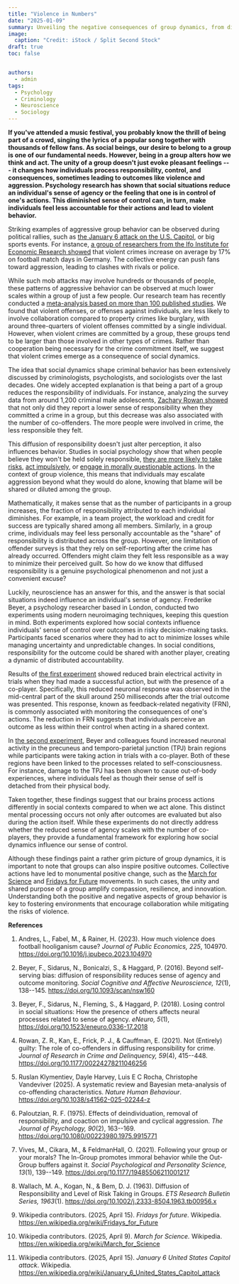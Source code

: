 ```yaml
---
title: "Violence in Numbers"
date: "2025-01-09"
summary: Unveiling the negative consequences of group dynamics, from diminished accountability to increased aggression.
image:
  caption: "Credit: iStock / Split Second Stock"
draft: true
toc: false


authors:
  - admin
tags:
  - Psychology
  - Criminology
  - Neuroscience
  - Sociology
---
```


**If you've attended a music festival, you probably know the thrill of being part of a crowd, singing the lyrics of a popular song together with thousands of fellow fans. As social beings, our desire to belong to a group is one of our fundamental needs. However, being in a group alters how we think and act. The unity of a group doesn't just evoke pleasant feelings --- it changes how individuals process responsibility, control, and consequences, sometimes leading to outcomes like violence and aggression. Psychology research has shown that social situations reduce an individual's sense of agency or the feeling that one is in control of one's actions. This diminished sense of control can, in turn, make individuals feel less accountable for their actions and lead to violent behavior.**

Striking examples of aggressive group behavior can be observed during political rallies, such as [the January 6 attack on the U.S. Capitol](https://en.wikipedia.org/wiki/January_6_United_States_Capitol_attack), or big sports events. For instance, [a group of researchers from the Ifo Institute for Economic Research showed](https://doi.org/10.1016/j.jpubeco.2023.104970) that violent crimes increase on average by 17% on football match days in Germany. The collective energy can push fans toward aggression, leading to clashes with rivals or police. 

While such mob attacks may involve hundreds or thousands of people, these patterns of aggressive behavior can be observed at much lower scales within a group of just a few people. Our research team has recently conducted a [meta-analysis based on more than 100 published studies](https://doi.org/10.1038/s41562-025-02244-z). We found that violent offenses, or offenses against individuals, are less likely to involve collaboration compared to property crimes like burglary, with around three-quarters of violent offenses committed by a single individual. However, when violent crimes are committed by a group, these groups tend to be larger than those involved in other types of crimes. Rather than cooperation being necessary for the crime commitment itself, we suggest that violent crimes emerge as a consequence of social dynamics.

The idea that social dynamics shape criminal behavior has been extensively discussed by criminologists, psychologists, and sociologists over the last decades. One widely accepted explanation is that being a part of a group reduces the responsibility of individuals. For instance, analyzing the survey data from around 1,200 criminal male adolescents, [Zachary Rowan showed](https://doi.org/10.1177/00224278211046256) that not only did they report a lower sense of responsibility when they committed a crime in a group, but this decrease was also associated with the number of co-offenders. The more people were involved in crime, the less responsible they felt.

This diffusion of responsibility doesn't just alter perception, it also influences behavior. Studies in social psychology show that when people believe they won't be held solely responsible, [they are more likely to take risks](https://doi.org/10.1002/j.2333-8504.1963.tb00956.x), [act impulsively](https://doi.org/10.1080/00223980.1975.9915771), or [engage in morally questionable actions](https://doi.org/10.1177/19485506211001217). In the context of group violence, this means that individuals may escalate aggression beyond what they would do alone, knowing that blame will be shared or diluted among the group.

Mathematically, it makes sense that as the number of participants in a group increases, the fraction of responsibility attributed to each individual diminishes. For example, in a team project, the workload and credit for success are typically shared among all members. Similarly, in a group crime, individuals may feel less personally accountable as the "share" of responsibility is distributed across the group. However, one limitation of offender surveys is that they rely on self-reporting after the crime has already occurred. Offenders might claim they felt less responsible as a way to minimize their perceived guilt. So how do we know that diffused responsibility is a genuine psychological phenomenon and not just a convenient excuse?

Luckily, neuroscience has an answer for this, and the answer is that social situations indeed influence an individual's sense of agency. Frederike Beyer, a psychology researcher based in London, conducted two experiments using modern neuroimaging techniques, keeping this question in mind. Both experiments explored how social contexts influence individuals' sense of control over outcomes in risky decision-making tasks. Participants faced scenarios where they had to act to minimize losses while managing uncertainty and unpredictable changes. In social conditions, responsibility for the outcome could be shared with another player, creating a dynamic of distributed accountability.

Results of [the first experiment](https://doi.org/10.1093/scan/nsw160) showed reduced brain electrical activity in trials when they had made a successful action, but with the presence of a co-player. Specifically, this reduced neuronal response was observed in the mid-central part of the skull around 250 milliseconds after the trial outcome was presented. This response, known as feedback-related negativity (FRN), is commonly associated with monitoring the consequences of one's actions. The reduction in FRN suggests that individuals perceive an outcome as less within their control when acting in a shared context.

In [the second experiment](http://dx.doi.org/10.1523/ENEURO.0336-17.2018), Beyer and colleagues found increased neuronal activity in the precuneus and temporo-parietal junction (TPJ) brain regions while participants were taking action in trials with a co-player. Both of these regions have been linked to the processes related to self-consciousness. For instance, damage to the TPJ has been shown to cause out-of-body experiences, where individuals feel as though their sense of self is detached from their physical body.

Taken together, these findings suggest that our brains process actions differently in social contexts compared to when we act alone. This distinct mental processing occurs not only after outcomes are evaluated but also during the action itself. While these experiments do not directly address whether the reduced sense of agency scales with the number of co-players, they provide a fundamental framework for exploring how social dynamics influence our sense of control.

Although these findings paint a rather grim picture of group dynamics, it is important to note that groups can also inspire positive outcomes. Collective actions have led to monumental positive change, such as the [March for Science](https://en.wikipedia.org/wiki/March_for_Science) and [Fridays for Future](https://en.wikipedia.org/wiki/Fridays_for_Future) movements. In such cases, the unity and shared purpose of a group amplify compassion, resilience, and innovation. Understanding both the positive and negative aspects of group behavior is key to fostering environments that encourage collaboration while mitigating the risks of violence.

**References**

1.  Andres, L., Fabel, M., & Rainer, H. (2023). How much violence does football hooliganism cause? *Journal of Public Economics, 225*, 104970. <https://doi.org/10.1016/j.jpubeco.2023.104970>

2.  Beyer, F., Sidarus, N., Bonicalzi, S., & Haggard, P. (2016). Beyond self-serving bias: diffusion of responsibility reduces sense of agency and outcome monitoring. *Social Cognitive and Affective Neuroscience, 12*(1), 138--145. <https://doi.org/10.1093/scan/nsw160>

3.  Beyer, F., Sidarus, N., Fleming, S., & Haggard, P. (2018). Losing control in social situations: How the presence of others affects neural processes related to sense of agency. *eNeuro, 5*(1), <https://doi.org/10.1523/eneuro.0336-17.2018>

4.  Rowan, Z. R., Kan, E., Frick, P. J., & Cauffman, E. (2021). Not (Entirely) guilty: The role of co-offenders in diffusing responsibility for crime. *Journal of Research in Crime and Delinquency, 59*(4), 415--448. <https://doi.org/10.1177/00224278211046256>

5.  Ruslan Klymentiev, Dayle Harvey, Luis E C Rocha, Christophe Vandeviver (2025). A systematic review and Bayesian meta-analysis of co-offending characteristics. *Nature Human Behaviour*. <https://doi.org/10.1038/s41562-025-02244-z>

6.  Paloutzian, R. F. (1975). Effects of deindividuation, removal of responsibility, and coaction on impulsive and cyclical aggression. *The Journal of Psychology, 90*(2), 163--169. <https://doi.org/10.1080/00223980.1975.9915771>

7.  Vives, M., Cikara, M., & FeldmanHall, O. (2021). Following your group or your morals? The In-Group promotes immoral behavior while the Out-Group buffers against it. *Social Psychological and Personality Science, 13*(1), 139--149. <https://doi.org/10.1177/19485506211001217>

8.  Wallach, M. A., Kogan, N., & Bem, D. J. (1963). Diffusion of Responsibility and Level of Risk Taking in Groups. *ETS Research Bulletin Series, 1963*(1). <https://doi.org/10.1002/j.2333-8504.1963.tb00956.x>

9.  Wikipedia contributors. (2025, April 15). *Fridays for future*. Wikipedia. <https://en.wikipedia.org/wiki/Fridays_for_Future>

10. Wikipedia contributors. (2025, April 9). *March for Science.* Wikipedia. <https://en.wikipedia.org/wiki/March_for_Science>

11. Wikipedia contributors. (2025, April 15). *January 6 United States Capitol attack*. Wikipedia. <https://en.wikipedia.org/wiki/January_6_United_States_Capitol_attack>
